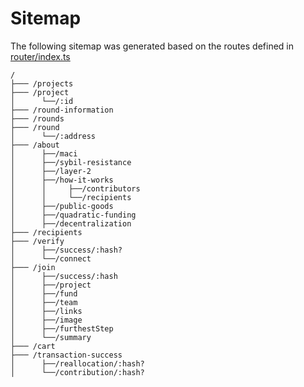 # Sitemap

The following sitemap was generated based on the routes defined in [router/index.ts](../vue-app/src/router/index.ts)

```
/
├─── /projects
├─── /project
│      └──/:id
├─── /round-information
├─── /rounds
├─── /round
│      └──/:address
├─── /about
│      ├──/maci
│      ├──/sybil-resistance
│      ├──/layer-2
│      ├──/how-it-works
│      │     ├──/contributors
│      │     └──/recipients
│      ├──/public-goods
│      ├──/quadratic-funding
│      ├──/decentralization
├─── /recipients
├─── /verify
│      ├──/success/:hash?
│      └──/connect
├─── /join
│      ├──/success/:hash
│      ├──/project
│      ├──/fund
│      ├──/team
│      ├──/links
│      ├──/image
│      ├──/furthestStep
│      └──/summary
├─── /cart
├─── /transaction-success
│      ├──/reallocation/:hash?
│      └──/contribution/:hash?
```
